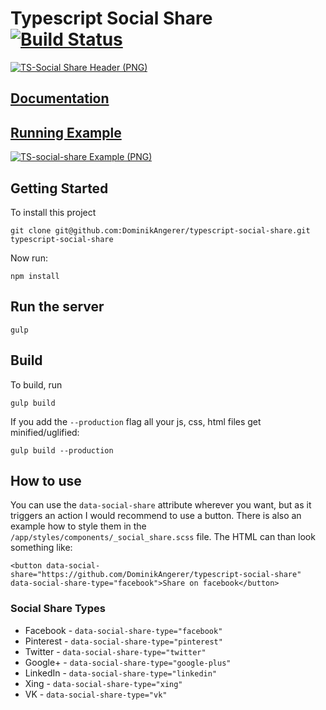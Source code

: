 # Typescript Social Share [![Build Status](https://travis-ci.org/DominikAngerer/typescript-social-share.svg?branch=master)](https://travis-ci.org/DominikAngerer/typescript-social-share)
[![TS-Social Share Header (PNG)](http://ts-social-share.dominikangerer.com/github-images/header.png?v=2)](http://ts-social-share.dominikangerer.com/)

## [Documentation](http://ts-social-share.dominikangerer.com/docs/)

## [Running Example](http://ts-social-share.dominikangerer.com/)

[![TS-social-share Example (PNG)](http://ts-social-share.dominikangerer.com/github-images/example.png?v=2)](http://ts-social-share.dominikangerer.com/)

## Getting Started

To install this project
```
git clone git@github.com:DominikAngerer/typescript-social-share.git typescript-social-share
```

Now run:
```
npm install
```

## Run the server
```
gulp
```

## Build
To build, run
```
gulp build
```
If you add the `--production` flag all your js, css, html files get minified/uglified:
```
gulp build --production
```


## How to use

You can use the `data-social-share` attribute wherever you want, but as it triggers an action I would recommend to use a button.
There is also an example how to style them in the `/app/styles/components/_social_share.scss` file. The HTML can than look something like:

```
<button data-social-share="https://github.com/DominikAngerer/typescript-social-share" data-social-share-type="facebook">Share on facebook</button>
```

### Social Share Types
- Facebook - `data-social-share-type="facebook"`
- Pinterest - `data-social-share-type="pinterest"`
- Twitter - `data-social-share-type="twitter"`
- Google+ - `data-social-share-type="google-plus"`
- LinkedIn - `data-social-share-type="linkedin"`
- Xing - `data-social-share-type="xing"`
- VK - `data-social-share-type="vk"`